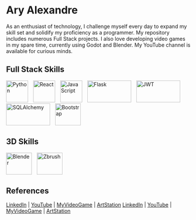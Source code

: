 # Ary Alexandre 
As an enthusiast of technology, I challenge myself every day to expand my skill set and solidify my proficiency as a programmer. My repository includes numerous Full Stack projects. I also love developing video games in my spare time, currently using Godot and Blender. My YouTube channel is available for curious minds.

## Full Stack Skills

<p align="left">
  <img alt="Python" src="https://upload.wikimedia.org/wikipedia/commons/c/c3/Python-logo-notext.svg" width="60" height="60" style="margin-right: 10px;"/>
  <img alt="React" src="https://upload.wikimedia.org/wikipedia/commons/a/a7/React-icon.svg" width="60" height="60" style="margin-right: 10px;"/>
  <img alt="JavaScript" src="https://upload.wikimedia.org/wikipedia/commons/6/6a/JavaScript-logo.png" width="60" height="60" style="margin-right: 10px;"/>
  <img alt="Flask" src="https://upload.wikimedia.org/wikipedia/commons/3/3c/Flask_logo.svg" width="120" height="60" style="margin-right: 10px;"/>
  <img alt="JWT" src="https://jwt.io/img/logo-asset.svg" width="120" height="60" style="margin-right: 10px;"/>
  <img alt="SQLAlchemy" src="https://upload.wikimedia.org/wikipedia/commons/thumb/d/d7/SQLAlchemy.svg/1920px-SQLAlchemy.svg.png" width="120" height="60" style="margin-right: 10px;"/>
  <img alt="Bootstrap" src="https://upload.wikimedia.org/wikipedia/commons/b/b2/Bootstrap_logo.svg" width="70" height="60" style="margin-right: 10px;"/>
</p>

## 3D Skills
<p align="left">
  <img alt="Blender" src="https://upload.wikimedia.org/wikipedia/commons/thumb/0/0c/Blender_logo_no_text.svg/768px-Blender_logo_no_text.svg.png" width="70" height="60" style="margin-right: 10px;"/>
  <img alt="Zbrush" src="https://upload.wikimedia.org/wikipedia/en/c/c6/Pixologic_ZBrush_Logo.png" width="70" height="60" style="margin-right: 10px;"/>
</p>

## References
[LinkedIn](https://www.linkedin.com/in/ary-alexandre-pallas-urencio-4226a0171) | [YouTube](https://www.youtube.com/@TheGamePhylosofer) | [MyVideoGame](https://ary-alexandre-pallas.itch.io/last-legacy) | [ArtStation](https://www.artstation.com/alexandrepallas2)
<a href="https://www.linkedin.com/in/ary-alexandre-pallas-urencio-4226a0171" target="_blank">LinkedIn</a> | 
<a href="https://www.youtube.com/@TheGamePhylosofer" target="_blank">YouTube</a> | 
<a href="https://ary-alexandre-pallas.itch.io/last-legacy" target="_blank">MyVideoGame</a> | 
<a href="https://www.artstation.com/alexandrepallas2" target="_blank">ArtStation</a>
